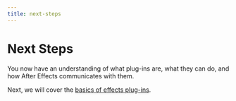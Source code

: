 ```yaml
---
title: next-steps
---
```


# Next Steps

You now have an understanding of what plug-ins are, what they can do, and how After Effects communicates with them.

Next, we will cover the [basics of effects plug-ins](../../effect-basics/effect-basics).
